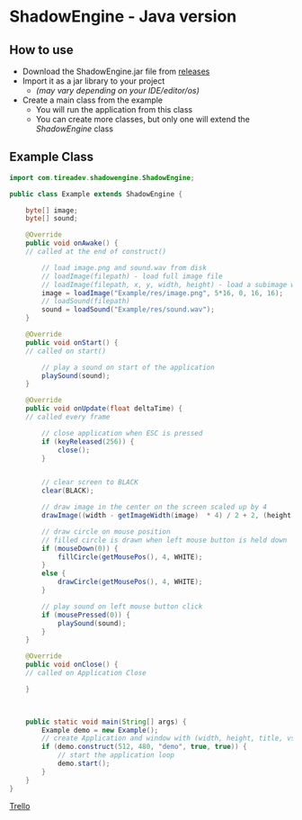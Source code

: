 # ShadowEngine - Java version

## How to use
- Download the ShadowEngine.jar file from [releases](https://github.com/TireaDev/ShadowEngine-Java/releases)
- Import it as a jar library to your project
  - *(may vary depending on your IDE/editor/os)*
- Create a main class from the example
  - You will run the application from this class
  - You can create more classes, but only one will extend the *ShadowEngine* class

## Example Class
```java
import com.tireadev.shadowengine.ShadowEngine;

public class Example extends ShadowEngine {

    byte[] image;
    byte[] sound;

    @Override
    public void onAwake() {
    // called at the end of construct()

        // load image.png and sound.wav from disk
        // loadImage(filepath) - load full image file
        // loadImage(filepath, x, y, width, height) - load a subimage with x,y and w,h in pixels
        image = loadImage("Example/res/image.png", 5*16, 0, 16, 16);
        // loadSound(filepath)
        sound = loadSound("Example/res/sound.wav");
    }

    @Override
    public void onStart() {
    // called on start()

        // play a sound on start of the application
        playSound(sound);
    }

    @Override
    public void onUpdate(float deltaTime) {
    // called every frame

        // close application when ESC is pressed
        if (keyReleased(256)) {
            close();
        }


        // clear screen to BLACK
        clear(BLACK);

        // draw image in the center on the screen scaled up by 4
        drawImage((width - getImageWidth(image)  * 4) / 2 + 2, (height - getImageHeight(image) * 4) / 2 + 2, image, 4);

        // draw circle on mouse position
        // filled circle is drawn when left mouse button is held down
        if (mouseDown(0)) {
            fillCircle(getMousePos(), 4, WHITE);
        }
        else {
            drawCircle(getMousePos(), 4, WHITE);
        }

        // play sound on left mouse button click
        if (mousePressed(0)) {
            playSound(sound);
        }
    }

    @Override
    public void onClose() {
    // called on Application Close

    }

    

    public static void main(String[] args) {
        Example demo = new Example();
        // create Application and window with (width, height, title, vsync?, hideCursor?)
        if (demo.construct(512, 480, "demo", true, true)) {
            // start the application loop
            demo.start();
        }
    }
}
```

[Trello](https://trello.com/b/GKKsVSnY)
